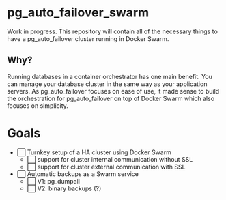# pg_auto_failover_swarm

Work in progress. This repository will contain all of the necessary things to have a pg_auto_failover cluster running in Docker Swarm.

## Why?

Running databases in a container orchestrator has one main benefit. You can manage your database cluster in the same way as your application servers.
As pg_auto_failover focuses on ease of use, it made sense to build the orchestration for pg_auto_failover on top of Docker Swarm which also focuses
on simplicity.

# Goals

- :white_large_square: Turnkey setup of a HA cluster using Docker Swarm
  - :white_large_square: support for cluster internal communication without SSL
  - :white_large_square: support for cluster external communication with SSL
- :white_large_square: Automatic backups as a Swarm service
  - :white_large_square: V1: pg_dumpall
  - :white_large_square: V2: binary backups (?)
